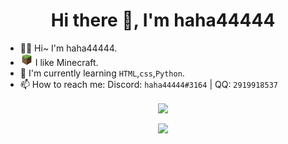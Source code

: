 <h1 align="center">Hi there 👋, I'm haha44444</h1>

- 🏳️‍⚧️ Hi~ I'm haha44444.
- <img src="/src/5787-minecraft.png" width="20" height="20"> I like Minecraft.
- 🌱 I'm currently learning `HTML`,`css`,`Python`.
- 📫 How to reach me: Discord: `haha44444#3164` | QQ: `2919918537`

<p align="center"><img align="center" src="https://github-readme-stats.vercel.app/api?username=haha44444"></p>
<p align="center"><img align="center" src="https://count.getloli.com/get/@haha44444?theme=asoul"></p>

<!--
**haha44444/haha44444** is a ✨ _special_ ✨ repository because its `README.md` (this file) appears on your GitHub profile.

Here are some ideas to get you started:

- 🔭 I'm currently working on ...
- 🌱 I'm currently learning ...
- 👯 I'm looking to collaborate on ...
- 🤔 I'm looking for help with ...
- 💬 Ask me about ...
- 📫 How to reach me: ...
- 😄 Pronouns: ...
- ⚡ Fun fact: ...
-->